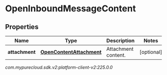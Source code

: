 # OpenInboundMessageContent


## Properties

| Name | Type | Description | Notes |
| ------------ | ------------- | ------------- | ------------- |
| **attachment** | [**OpenContentAttachment**](OpenContentAttachment) | Attachment content. |  [optional] |




_com.mypurecloud.sdk.v2:platform-client-v2:225.0.0_
